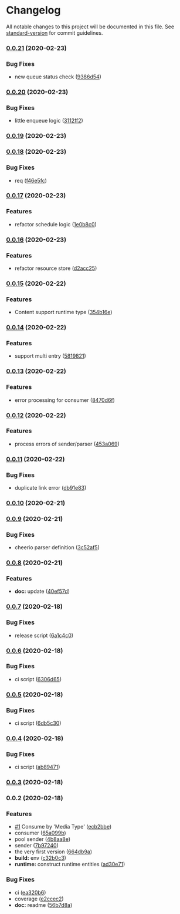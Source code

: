 # Changelog

All notable changes to this project will be documented in this file. See [standard-version](https://github.com/conventional-changelog/standard-version) for commit guidelines.

### [0.0.21](https://github.com/VirtualOctopus/VirtualOctopusJS/compare/v0.0.20...v0.0.21) (2020-02-23)


### Bug Fixes

* new queue status check ([9386d54](https://github.com/VirtualOctopus/VirtualOctopusJS/commit/9386d54cfec4660bab19e6f8a763c4f9a8b4921d))

### [0.0.20](https://github.com/VirtualOctopus/VirtualOctopusJS/compare/v0.0.19...v0.0.20) (2020-02-23)


### Bug Fixes

* little enqueue logic ([3112ff2](https://github.com/VirtualOctopus/VirtualOctopusJS/commit/3112ff28a85169393ae5bb4f0d5006990f354e98))

### [0.0.19](https://github.com/VirtualOctopus/VirtualOctopusJS/compare/v0.0.18...v0.0.19) (2020-02-23)

### [0.0.18](https://github.com/VirtualOctopus/VirtualOctopusJS/compare/v0.0.17...v0.0.18) (2020-02-23)


### Bug Fixes

* req ([f46e5fc](https://github.com/VirtualOctopus/VirtualOctopusJS/commit/f46e5fcb3c237cc26594d83c95266d5061cc389a))

### [0.0.17](https://github.com/VirtualOctopus/VirtualOctopusJS/compare/v0.0.16...v0.0.17) (2020-02-23)


### Features

* refactor schedule logic ([1e0b8c0](https://github.com/VirtualOctopus/VirtualOctopusJS/commit/1e0b8c005f23050149d1bddc830449520f3a8eb1))

### [0.0.16](https://github.com/VirtualOctopus/VirtualOctopusJS/compare/v0.0.15...v0.0.16) (2020-02-23)


### Features

* refactor resource store ([d2acc25](https://github.com/VirtualOctopus/VirtualOctopusJS/commit/d2acc25ca1cd8d1978bde609905a6cb6c3505179))

### [0.0.15](https://github.com/VirtualOctopus/VirtualOctopusJS/compare/v0.0.14...v0.0.15) (2020-02-22)


### Features

* Content support runtime type ([354b16e](https://github.com/VirtualOctopus/VirtualOctopusJS/commit/354b16e9834f67c1798c728c547e51e12c98b49c))

### [0.0.14](https://github.com/VirtualOctopus/VirtualOctopusJS/compare/v0.0.13...v0.0.14) (2020-02-22)


### Features

* support multi entry ([5819821](https://github.com/VirtualOctopus/VirtualOctopusJS/commit/5819821f8806d127eba568c2c838c40391433830))

### [0.0.13](https://github.com/VirtualOctopus/VirtualOctopusJS/compare/v0.0.12...v0.0.13) (2020-02-22)


### Features

* error processing for consumer ([8470d6f](https://github.com/VirtualOctopus/VirtualOctopusJS/commit/8470d6fe8ff66acd737d663ec8e38e4c5ab2377b))

### [0.0.12](https://github.com/VirtualOctopus/VirtualOctopusJS/compare/v0.0.11...v0.0.12) (2020-02-22)


### Features

* process errors of sender/parser ([453a069](https://github.com/VirtualOctopus/VirtualOctopusJS/commit/453a06930b17baf2e2195b18fb934b6dc38395bf))

### [0.0.11](https://github.com/VirtualOctopus/VirtualOctopusJS/compare/v0.0.10...v0.0.11) (2020-02-22)


### Bug Fixes

* duplicate link error ([db91e83](https://github.com/VirtualOctopus/VirtualOctopusJS/commit/db91e838a161509b0157a63b59f6b7dfc4449b7a))

### [0.0.10](https://github.com/VirtualOctopus/VirtualOctopusJS/compare/v0.0.9...v0.0.10) (2020-02-21)

### [0.0.9](https://github.com/VirtualOctopus/VirtualOctopusJS/compare/v0.0.8...v0.0.9) (2020-02-21)


### Bug Fixes

* cheerio parser definition ([3c52af5](https://github.com/VirtualOctopus/VirtualOctopusJS/commit/3c52af53f965df27ce6ece5b56329267e10a522c))

### [0.0.8](https://github.com/VirtualOctopus/VirtualOctopusJS/compare/v0.0.7...v0.0.8) (2020-02-21)


### Features

* **doc:** update ([40ef57d](https://github.com/VirtualOctopus/VirtualOctopusJS/commit/40ef57dd1cfb35766dad5243748f83f5b258d009))

### [0.0.7](https://github.com/VirtualOctopus/VirtualOctopusJS/compare/v0.0.6...v0.0.7) (2020-02-18)


### Bug Fixes

* release script ([6a1c4c0](https://github.com/VirtualOctopus/VirtualOctopusJS/commit/6a1c4c04639a53d209426957f303b01ecc4a9615))

### [0.0.6](https://github.com/VirtualOctopus/VirtualOctopusJS/compare/v0.0.5...v0.0.6) (2020-02-18)


### Bug Fixes

* ci script ([6306d65](https://github.com/VirtualOctopus/VirtualOctopusJS/commit/6306d659f61b9294d43156bfcd38f6f360858548))

### [0.0.5](https://github.com/VirtualOctopus/VirtualOctopusJS/compare/v0.0.4...v0.0.5) (2020-02-18)


### Bug Fixes

* ci script ([6db5c30](https://github.com/VirtualOctopus/VirtualOctopusJS/commit/6db5c30af509c4328d7729b28eed44ff51138f9e))

### [0.0.4](https://github.com/VirtualOctopus/VirtualOctopusJS/compare/v0.0.3...v0.0.4) (2020-02-18)


### Bug Fixes

* ci script ([ab89471](https://github.com/VirtualOctopus/VirtualOctopusJS/commit/ab894718434e173c0f76dee0be7ac28ca96b418f))

### [0.0.3](https://github.com/VirtualOctopus/VirtualOctopusJS/compare/v0.0.2...v0.0.3) (2020-02-18)

### 0.0.2 (2020-02-18)


### Features

* [#1](https://github.com/VirtualOctopus/VirtualOctopusJS/issues/1) Consume by 'Media Type' ([ecb2bbe](https://github.com/VirtualOctopus/VirtualOctopusJS/commit/ecb2bbe7e62205617b41e5babe950c64173ff84c))
* consumer ([65a099b](https://github.com/VirtualOctopus/VirtualOctopusJS/commit/65a099bf6d6ff12cf843e439ef9bc45c336d5ef3))
* pool sender ([4b8aa8e](https://github.com/VirtualOctopus/VirtualOctopusJS/commit/4b8aa8ec18f2a69623fc47340d9b760afa349e03))
* sender ([7b97240](https://github.com/VirtualOctopus/VirtualOctopusJS/commit/7b97240c769ca8b0b9d3ffbaba7d078eef984575))
* the very first version ([664db9a](https://github.com/VirtualOctopus/VirtualOctopusJS/commit/664db9a7a6899f050b2d695812d94a26f4786f74))
* **build:** env ([c32b0c3](https://github.com/VirtualOctopus/VirtualOctopusJS/commit/c32b0c38a56ecb7b5228e7ca2127cf8638b49cda))
* **runtime:** construct runtime entities ([ad30e71](https://github.com/VirtualOctopus/VirtualOctopusJS/commit/ad30e71e31de5c2579f40d8c095fc7d325832d2e))


### Bug Fixes

* ci ([ea320b6](https://github.com/VirtualOctopus/VirtualOctopusJS/commit/ea320b61f0eb0f6bb298bbd77961b2cdb824a4e0))
* coverage ([e2ccec2](https://github.com/VirtualOctopus/VirtualOctopusJS/commit/e2ccec280e437a170c3ef382fac3db77f78cebcc))
* **doc:** readme ([56b7d8a](https://github.com/VirtualOctopus/VirtualOctopusJS/commit/56b7d8a060cd7ea4e19dc7c887ed0690dcca502b))
